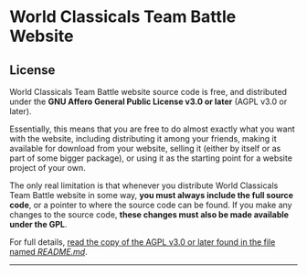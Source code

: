 # World Classicals Team Battle Website

## License

World Classicals Team Battle website source code is free, and distributed under the **GNU Affero General Public License
v3.0 or later** (AGPL v3.0 or later).

Essentially, this means that you are free to do almost exactly what you want with the website, including distributing it
among your friends, making it available for download from your website, selling it (either by itself or as part of some
bigger package), or using it as the starting point for a website project of your own.

The only real limitation is that whenever you distribute World Classicals Team Battle website in some way, **you must
always include the full source code**, or a pointer to where the source code can be found. If you make any changes to
the source code, **these changes must also be made available under the GPL**.

For full details, [read the copy of the AGPL v3.0 or later found in the file named _README.md_][link-license].

---

[link-license]: https://github.com/ivangabriele/battle.world-classicals.com/blob/main/LICENSE.md
